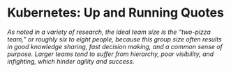 # Kubernetes: Up and Running Quotes

_As noted in a variety of research, the ideal team size is the “two-pizza team,” or roughly six to eight people, because this group size often results in good knowledge sharing, fast decision making, and a common sense of purpose. Larger teams tend to suffer from hierarchy, poor visibility, and infighting, which hinder agility and success_.